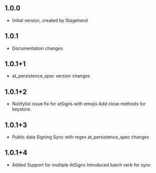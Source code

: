 ## 1.0.0
- Initial version, created by Stagehand
## 1.0.1
- Documentation changes
## 1.0.1+1
- at_persistence_spec version changes
## 1.0.1+2
- Notifylist issue fix for atSigns with emojis
  Add close methods for keystore.
## 1.0.1+3
- Public data Signing
  Sync with regex
  at_persistence_spec changes
## 1.0.1+4
- Added Support for multiple AtSigns
  Introduced batch verb for sync
